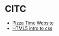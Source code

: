 # CITC

<ul>
    <li><a href="intro_to_html/index.html" target="_blank">Pizza Time Website</a></li>
    <li><a href="html5_intro_css/index.html" target="_blank">HTML5 intro to css</a></li>
</ul>